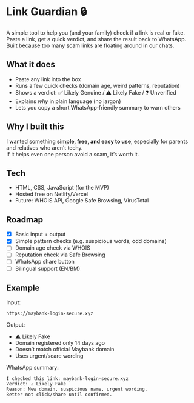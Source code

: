 
# Link Guardian 🔒
A simple tool to help you (and your family) check if a link is real or fake.  
Paste a link, get a quick verdict, and share the result back to WhatsApp.  
Built because too many scam links are floating around in our chats.

## What it does
- Paste any link into the box  
- Runs a few quick checks (domain age, weird patterns, reputation)  
- Shows a verdict: ✅ Likely Genuine / ⚠️ Likely Fake / ❓ Unverified  
- Explains *why* in plain language (no jargon)  
- Lets you copy a short WhatsApp‑friendly summary to warn others  

## Why I built this
I wanted something **simple, free, and easy to use**, especially for parents and relatives who aren’t techy.  
If it helps even one person avoid a scam, it’s worth it.

## Tech
- HTML, CSS, JavaScript (for the MVP)  
- Hosted free on Netlify/Vercel  
- Future: WHOIS API, Google Safe Browsing, VirusTotal  

## Roadmap
- [x] Basic input + output  
- [x] Simple pattern checks (e.g. suspicious words, odd domains)  
- [ ] Domain age check via WHOIS  
- [ ] Reputation check via Safe Browsing  
- [ ] WhatsApp share button  
- [ ] Bilingual support (EN/BM)  

## Example
Input:  
```
https://maybank-login-secure.xyz
```

Output:  
- ⚠️ Likely Fake  
- Domain registered only 14 days ago  
- Doesn’t match official Maybank domain  
- Uses urgent/scare wording  

WhatsApp summary:  
```
I checked this link: maybank-login-secure.xyz
Verdict: ⚠️ Likely Fake
Reason: New domain, suspicious name, urgent wording.
Better not click/share until confirmed.


